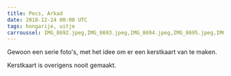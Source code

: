 ```yaml
---
title: Pecs, Arkad
date: 2018-12-24 00:00 UTC
tags: hongarije, uitje
carroussel: IMG_8692.jpeg,IMG_8693.jpeg,IMG_8694.jpeg,IMG_8695.jpeg,IMG_8696.jpeg,IMG_8697.jpeg,IMG_8698.jpeg,IMG_8699.jpeg,IMG_8700.jpeg,IMG_8702.jpeg,IMG_8703.jpeg,IMG_8705.jpeg,IMG_8706.jpeg,IMG_8707.jpeg,IMG_8708.jpeg,IMG_8709.jpeg,IMG_8711.jpeg,IMG_8712.jpeg,IMG_8713.jpeg,IMG_8714.jpeg,IMG_8715.jpeg,IMG_8716.jpeg,IMG_8717.jpeg,IMG_8718.jpeg,IMG_8719.jpeg,IMG_8720.jpeg,IMG_8721.jpeg,IMG_8722.jpeg,IMG_8723.jpeg,IMG_8724.jpeg,IMG_8725.jpeg,IMG_8726.jpeg,IMG_8727.jpeg
---
```

Gewoon een serie foto's, met het idee om er een kerstkaart van te maken.

Kerstkaart is overigens nooit gemaakt.


